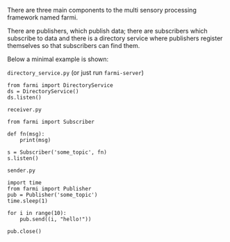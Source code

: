 There are three main components to the multi sensory processing framework named farmi.


There are publishers, which publish data; there are subscribers which subscribe to data and there is a directory service where publishers register themselves so that subscribers can find them.

Below a minimal example is shown:

`directory_service.py` (or just run `farmi-server`)
```
from farmi import DirectoryService
ds = DirectoryService()
ds.listen()
```

`receiver.py`
```
from farmi import Subscriber

def fn(msg):
    print(msg)

s = Subscriber('some_topic', fn)
s.listen()
```

`sender.py`
```
import time
from farmi import Publisher
pub = Publisher('some_topic')
time.sleep(1)

for i in range(10):
    pub.send((i, "hello!"))

pub.close()
```
